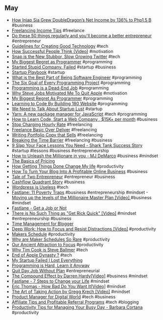 ## May
- [How Injap Sia Grew DoubleDragon’s Net Income by 136% to Php1.5 B](http://www.entrepreneur.com.ph/news-and-events/how-injap-sia-grew-doubledragon-s-net-income-by-136-to-php1-5-b-a1673-20170510) #business
- [Freelancing Income Tips](http://www.entrepreneur.com.ph/run-and-grow/freelancing-income-tips-a1148-20160610-lfrm) #freelance
- [Do these 50 things regularly and you'll become a better entrepreneur](http://www.entrepreneur.com.ph/startup-tips/do-these-50-things-regularly-and-you-ll-become-a-better-entrepreneur) #entrepreneur
- [Guidelines for Creating Good Technology](https://www.youtube.com/watch?v=rk5vo1T3Lzc) #tech
- [How Successful People Think (Video)](https://www.youtube.com/watch?v=zCyB2DQFdA0) #motivation
- [Snap is the New Stubbor, Slow Growing Twitter](http://tcrn.ch/2q4knAn) #tech
- [My Biggest Regret as Programmer](http://thecodist.com/article/my-biggest-regret-as-a-programmer) #programming
- [Started Stupid Company. Failed](https://news.ycombinator.com/item?id=6805699) #startup #business
- [Startup Playbook](http://playbook.samaltman.com/) #startup 
- [What is the Best Part of Being Software Engineer](https://www.alexkras.com/what-is-the-best-part-about-being-a-software-engineer/) #programming
- [The Six Goal of Every Programming Project](http://thecodist.com/article/the-six-goals-of-every-programming-project) #programming
- [Programming is a Dead-End Job](http://thecodist.com/article/programming_is_a_dead_end_job) #programming
- [Why Steve Jobs Motivated Me To Quit Apple](http://roadlesstravelled.me/2015/04/06/why-steve-jobs-motivated-me-to-quit-apple/) #motivation
- [My Biggest Regret As Programmer](http://thecodist.com/article/my-biggest-regret-as-a-programmer) #programming 
- [Learning to Code By Building 180 Website](http://blog.jenniferdewalt.com/post/56319597560/im-learning-to-code-by-building-180-websites-in) #programming
- [We Need to Talk About Startup Lust](https://blog.merakium.co/Design/we-need-to-talk-about-startup-lust) #startup
- [Yarn: A new package manager for JavaScript](https://code.facebook.com/posts/1840075619545360) #tech #programming
- [How to Learn Code, Start a Web Company , $15K+ per month](goo.gl/iRixVD) #business
- [Stop Charging Hourly Rate](http://sebkay.com/stop-charging-hourly-rate/) #freelancing
- [Freelance Basic Over Deliver](http://sebkay.com/freelance-basics-over-deliver/) #freelancing
- [Writing Portfolio Copy that Sells](http://sebkay.com/writing-portfolio-copy-that-sells/) #freelancing
- [Breaking the Time Barrier](https://www.freshbooks.com/assets/other/Breaking-the-Time-Barrier.pdf) #freelancing #business
- [9 Slap Your Face Lessons You Need - Shark Tank Success Story](https://www.thefastlaneforum.com/community/threads/9-slap-your-face-lessons-you-need-to-learn-from-this-shark-tank-success-story.51752/) #startup #lessons #business #entrepreneurship
- [How to Unleash the Millionare in you - MJ DeMarco](https://www.youtube.com/watch?v=cTq_wwnuNyk) #business #mindset
- [The Basics of Pricing](https://www.thefastlaneforum.com/community/threads/the-basics-of-pricing.73742/)
- [How Getting Things Done Change My life](http://blog.capterra.com/how-getting-things-done-changed-my-life-5-lessons-i-learned/) #productivity
- [How To Turn Your Blog Into A Profitable Online Business](https://www.smartpinoyblogger.com/spb002/) #business
- [Tale of Two Entrepreneur](https://www.thinkpesos.com/tale-of-two-entrepreneurs/) #entrepreneur #business
- [Cashflow Quadrant Story](https://www.thinkpesos.com/cashflow-quadrant-story/) #business
- [Wordpress is Useless](https://www.thefastlaneforum.com/community/threads/wordpress-is-useless.73906/) #tech
- [Fastlane: 11 Poverty Traps](http://www.themillionairefastlane.com/11-poverty-traps.php) #business #entrepreneurship #mindset
-[Moving up the levels of the Millionaire Master Plan [Video] ](https://www.youtube.com/watch?v=m-NbK4pHQjY) #business #mindset
- [Fastlane - Get a Job or Not](https://www.thefastlaneforum.com/community/threads/get-a-job-or-not.73984/#post-605387)
- [There is No Such Thing as "Get Rick Quick" [Video]](https://www.facebook.com/secretentourage/videos/10154881038666181/) #mindset #entrepreneurship #business
- [Time Management for Blogger](https://www.elegantthemes.com/blog/tips-tricks/time-management-for-bloggers-how-to-make-time-to-blog)
- [Deep Work: How to Focus and Resist Distractions [Video]](https://www.youtube.com/watch?v=IZpczNS-ky0) #productivity
- [Makers Schedule](http://www.paulgraham.com/makersschedule.html) #productivity
- [Why are Maker Schedules So Rare](http://calnewport.com/blog/2017/04/05/why-are-maker-schedules-so-rare/) #productivity
- [Our Ancient Attraction to Focus](http://calnewport.com/blog/2017/03/25/our-ancient-attraction-to-focus/) #productivity
- [Why Tim Cook is Steve Ballmer](https://venturebeat.com/2016/10/25/why-tim-cook-is-steve-ballmer/) #tech
- [End of Apple Dynasty ?](https://techcrunch.com/2016/11/29/the-end-of-the-apple-dynasty/?sr_share=facebook) #tech
- [My Startup Failed I Lost Everything](https://medium.com/@SoldOutSupplier/my-startup-failed-i-lost-everything-heres-what-i-learned-44658a116464)
- [Programming is Hard, Learn it Anyway](https://medium.freecodecamp.com/make-your-hobby-harder-programming-is-difficult-thats-why-you-should-learn-it-e4627aee41a1)
- [Quit Day Job Without Plan](http://www.overcomeordinary.com/quit-day-job-without-plan/) #entrepreneurial
- [The Compound Effect by Darren Hardy[Video]](https://www.youtube.com/watch?v=qDxDCtZ9UkE) #business #mindset
- [Fastlane - 7 Steps to Change your Life](https://www.thefastlaneforum.com/community/threads/7-steps-that-will-radically-change-your-life-in-30-days-or-less-guaranteed.50600/) #mindset 
- [Eric Thomas - How Bad Do You Want It[Video]](https://www.youtube.com/watch?v=97V4ZZqwxiw) #mindset
- [The Art of Taking Action by Gregg Krech [Video]](https://www.youtube.com/watch?v=g2B6gtek0Pg) #mindset
- [Product Manager for Digital World](http://www.mckinsey.com/industries/high-tech/our-insights/product-managers-for-the-digital-world?cid=soc-web) #tech #business
- [Affiliate Tips and Profitable Referral Programs](http://webcusp.com/affiliate-tips-and-profitable-referral-programs/) #tech #blogging
- [Productivity Tips for Managing Your Busy Day - Barbara Cortana](https://www.americanexpress.com/us/small-business/openforum/articles/barbara-corcorans-productivity-tips-for-managing-your-busy-day/) #productivity
